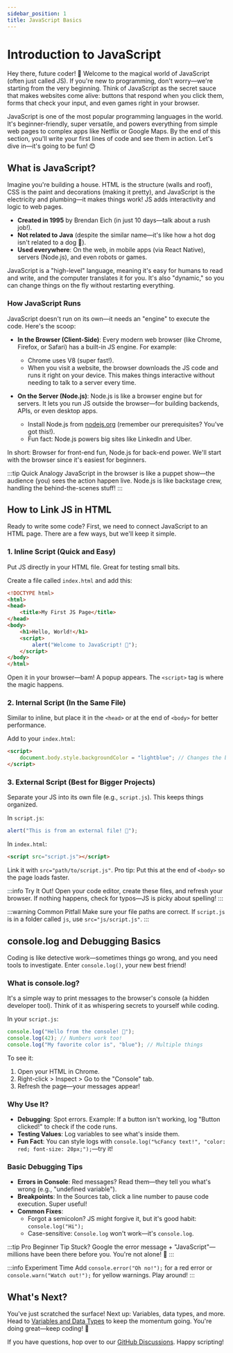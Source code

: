 ```yaml
---
sidebar_position: 1
title: JavaScript Basics
---
```


# Introduction to JavaScript

Hey there, future coder! 🚀 Welcome to the magical world of JavaScript (often just called JS). If you're new to programming, don't worry—we're starting from the very beginning. Think of JavaScript as the secret sauce that makes websites come alive: buttons that respond when you click them, forms that check your input, and even games right in your browser.

JavaScript is one of the most popular programming languages in the world. It's beginner-friendly, super versatile, and powers everything from simple web pages to complex apps like Netflix or Google Maps. By the end of this section, you'll write your first lines of code and see them in action. Let's dive in—it's going to be fun! 😊

## What is JavaScript?

Imagine you're building a house. HTML is the structure (walls and roof), CSS is the paint and decorations (making it pretty), and JavaScript is the electricity and plumbing—it makes things work! JS adds interactivity and logic to web pages.

- **Created in 1995** by Brendan Eich (in just 10 days—talk about a rush job!).
- **Not related to Java** (despite the similar name—it's like how a hot dog isn't related to a dog 🐶).
- **Used everywhere**: On the web, in mobile apps (via React Native), servers (Node.js), and even robots or games.

JavaScript is a "high-level" language, meaning it's easy for humans to read and write, and the computer translates it for you. It's also "dynamic," so you can change things on the fly without restarting everything.

### How JavaScript Runs

JavaScript doesn't run on its own—it needs an "engine" to execute the code. Here's the scoop:

- **In the Browser (Client-Side)**: Every modern web browser (like Chrome, Firefox, or Safari) has a built-in JS engine. For example:
  - Chrome uses V8 (super fast!).
  - When you visit a website, the browser downloads the JS code and runs it right on your device. This makes things interactive without needing to talk to a server every time.

- **On the Server (Node.js)**: Node.js is like a browser engine but for servers. It lets you run JS outside the browser—for building backends, APIs, or even desktop apps.
  - Install Node.js from [nodejs.org](https://nodejs.org) (remember our prerequisites? You've got this!).
  - Fun fact: Node.js powers big sites like LinkedIn and Uber.

In short: Browser for front-end fun, Node.js for back-end power. We'll start with the browser since it's easiest for beginners.

:::tip Quick Analogy
JavaScript in the browser is like a puppet show—the audience (you) sees the action happen live. Node.js is like backstage crew, handling the behind-the-scenes stuff!
:::

## How to Link JS in HTML

Ready to write some code? First, we need to connect JavaScript to an HTML page. There are a few ways, but we'll keep it simple.

### 1. Inline Script (Quick and Easy)

Put JS directly in your HTML file. Great for testing small bits.

Create a file called `index.html` and add this:

```html
<!DOCTYPE html>
<html>
<head>
    <title>My First JS Page</title>
</head>
<body>
    <h1>Hello, World!</h1>
    <script>
        alert("Welcome to JavaScript! 🎉");
    </script>
</body>
</html>
```

Open it in your browser—bam! A popup appears. The `<script>` tag is where the magic happens.

### 2. Internal Script (In the Same File)

Similar to inline, but place it in the `<head>` or at the end of `<body>` for better performance.

Add to your `index.html`:

```html
<script>
    document.body.style.backgroundColor = "lightblue"; // Changes the background!
</script>
```

### 3. External Script (Best for Bigger Projects)

Separate your JS into its own file (e.g., `script.js`). This keeps things organized.

In `script.js`:

```javascript
alert("This is from an external file! 🚀");
```

In `index.html`:

```html
<script src="script.js"></script>
```

Link it with `src="path/to/script.js"`. Pro tip: Put this at the end of `<body>` so the page loads faster.

:::info Try It Out!
Open your code editor, create these files, and refresh your browser. If nothing happens, check for typos—JS is picky about spelling!
:::

:::warning Common Pitfall
Make sure your file paths are correct. If `script.js` is in a folder called `js`, use `src="js/script.js"`.
:::

## console.log and Debugging Basics

Coding is like detective work—sometimes things go wrong, and you need tools to investigate. Enter `console.log()`, your new best friend!

### What is console.log?

It's a simple way to print messages to the browser's console (a hidden developer tool). Think of it as whispering secrets to yourself while coding.

In your `script.js`:

```javascript
console.log("Hello from the console! 👋");
console.log(42); // Numbers work too!
console.log("My favorite color is", "blue"); // Multiple things
```

To see it:

1. Open your HTML in Chrome.
2. Right-click > Inspect > Go to the "Console" tab.
3. Refresh the page—your messages appear!

### Why Use It?

- **Debugging**: Spot errors. Example: If a button isn't working, log "Button clicked!" to check if the code runs.
- **Testing Values**: Log variables to see what's inside them.
- **Fun Fact**: You can style logs with `console.log("%cFancy text!", "color: red; font-size: 20px;");`—try it!

### Basic Debugging Tips

- **Errors in Console**: Red messages? Read them—they tell you what's wrong (e.g., "undefined variable").
- **Breakpoints**: In the Sources tab, click a line number to pause code execution. Super useful!
- **Common Fixes**:
  - Forgot a semicolon? JS might forgive it, but it's good habit: `console.log("Hi");`
  - Case-sensitive: `Console.log` won't work—it's `console.log`.

:::tip Pro Beginner Tip
Stuck? Google the error message + "JavaScript"—millions have been there before you. You're not alone! 🌟
:::

:::info Experiment Time
Add `console.error("Oh no!");` for a red error or `console.warn("Watch out!");` for yellow warnings. Play around!
:::

## What's Next?

You've just scratched the surface! Next up: Variables, data types, and more. Head to [Variables and Data Types](./variables-and-datatypes.md) to keep the momentum going. You're doing great—keep coding! 💪

If you have questions, hop over to our [GitHub Discussions](https://github.com/sammy6378/reference/discussions). Happy scripting!
